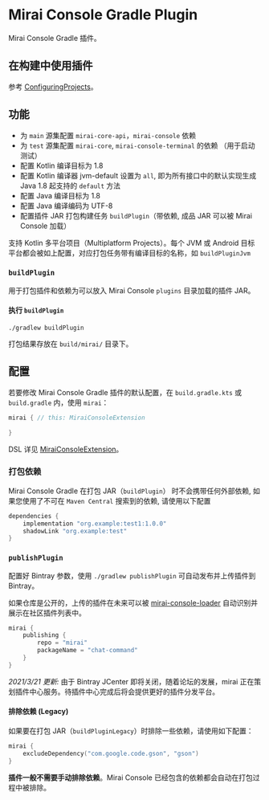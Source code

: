 # Mirai Console Gradle Plugin

Mirai Console Gradle 插件。

## 在构建中使用插件

参考 [ConfiguringProjects](../../docs/ConfiguringProjects.md#b使用-gradle-插件配置项目)。

## 功能

- 为 `main` 源集配置 `mirai-core-api`，`mirai-console` 依赖
- 为 `test` 源集配置 `mirai-core`, `mirai-console-terminal` 的依赖 （用于启动测试）
- 配置 Kotlin 编译目标为 1.8
- 配置 Kotlin 编译器 jvm-default 设置为 `all`, 即为所有接口中的默认实现生成 Java 1.8 起支持的 `default` 方法
- 配置 Java 编译目标为 1.8
- 配置 Java 编译编码为 UTF-8
- 配置插件 JAR 打包构建任务 `buildPlugin`（带依赖, 成品 JAR 可以被 Mirai Console 加载）

支持 Kotlin 多平台项目（Multiplatform Projects）。每个 JVM 或 Android 目标平台都会被如上配置，对应打包任务带有编译目标的名称，如 `buildPluginJvm`

### `buildPlugin`

用于打包插件和依赖为可以放入 Mirai Console `plugins` 目录加载的插件 JAR。

#### 执行 `buildPlugin`
```shell script
./gradlew buildPlugin
```

打包结果存放在 `build/mirai/` 目录下。

## 配置

若要修改 Mirai Console Gradle 插件的默认配置，在 `build.gradle.kts` 或 `build.gradle` 内，使用 `mirai`：
```kotlin
mirai { // this: MiraiConsoleExtension
    
}
```

DSL 详见 [MiraiConsoleExtension](src/MiraiConsoleExtension.kt)。

### 打包依赖

Mirai Console Gradle 在打包 JAR（`buildPlugin`） 时不会携带任何外部依赖, 
如果您使用了不可在 `Maven Central` 搜索到的依赖, 请使用以下配置

```groovy
dependencies {
    implementation "org.example:test1:1.0.0"
    shadowLink "org.example:test"
}
```

### `publishPlugin`

配置好 Bintray 参数，使用 `./gradlew publishPlugin` 可自动发布并上传插件到 Bintray。

如果仓库是公开的，上传的插件在未来可以被 [mirai-console-loader](https://github.com/iTXTech/mirai-console-loader) 自动识别并展示在社区插件列表中。

```kotlin
mirai {
    publishing {
        repo = "mirai"
        packageName = "chat-command"
    }
}
```

*2021/3/21 更新:* 由于 Bintray JCenter 即将关闭，随着论坛的发展，mirai 正在策划插件中心服务。待插件中心完成后将会提供更好的插件分发平台。

#### 排除依赖 (Legacy)

如果要在打包 JAR（`buildPluginLegacy`）时排除一些依赖，请使用如下配置：

```kotlin
mirai {
    excludeDependency("com.google.code.gson", "gson")
}
```

**插件一般不需要手动排除依赖**。Mirai Console 已经包含的依赖都会自动在打包过程中被排除。